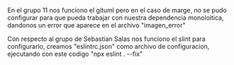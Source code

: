 En el grupo 11 nos funciono el gituml pero en el caso de marge, no se pudo configurar para que pueda trabajar con nuestra dependencia monoloitica, 
dandonos un error que aparece en el archivo "imagen_error"

Con respecto al grupo de Sebastian Salas nos funciono el slint para configurarlo, creamos "eslintrc.json" como archivo de configuracion, ejecutando con este codigo "npx eslint . --fix"
